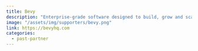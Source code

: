 ```yaml
---
title: Bevy
description: "Enterprise-grade software designed to build, grow and scale global Customer-to-Customer communities."
image: "/assets/img/supporters/bevy.png"
link: https://bevyhq.com
categories:
  - past-partner
---
```

